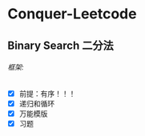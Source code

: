 # Conquer-Leetcode

## Binary Search  二分法

###### 框架:
- [x] 前提：有序！！！
- [x] 递归和循环
- [x] 万能模版 
- [x] 习题

